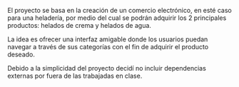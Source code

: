 
El proyecto se basa en la creación de un comercio electrónico, en esté caso para una heladería, por medio del cual se podrán adquirir los 2 principales productos: helados de crema y helados de agua.

La idea es ofrecer una interfaz amigable  donde los usuarios puedan navegar a través de sus categorías con el fin de adquirir el producto deseado.

Debido a la simplicidad del proyecto decidí no incluir dependencias externas por fuera de las trabajadas en clase.
